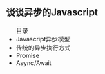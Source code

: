 <section>
    <h1>谈谈异步的Javascript</h1>
</section>
<section>
    <ul>
        目录
        <li>
            Javascript异步模型
        </li>
        <li>
            传统的异步执行方式
        </li>
        <li>
            Promise
        </li>
        <li>
            Async/Await
        </li>
    </ul>
</section>